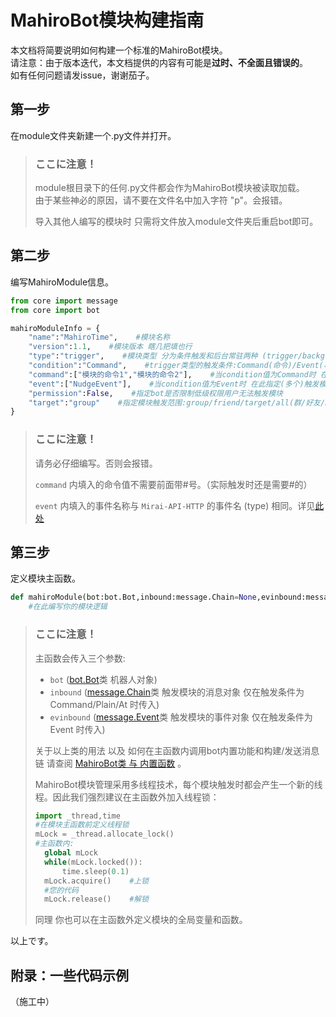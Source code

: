 # MahiroBot模块构建指南
本文档将简要说明如何构建一个标准的MahiroBot模块。  
请注意：由于版本迭代，本文档提供的内容有可能是**过时、不全面且错误的**。  
如有任何问题请发issue，谢谢茄子。
## 第一步
在module文件夹新建一个.py文件并打开。
>### **ここに注意！**
>module根目录下的任何.py文件都会作为MahiroBot模块被读取加载。  
>由于某些神必的原因，请不要在文件名中加入字符 "p"。会报错。
>
>导入其他人编写的模块时 只需将文件放入module文件夹后重启bot即可。
## 第二步
编写MahiroModule信息。  
```python
from core import message
from core import bot

mahiroModuleInfo = {
    "name":"MahiroTime",    #模块名称
    "version":1.1,    #模块版本 瞎几把填也行
    "type":"trigger",    #模块类型 分为条件触发和后台常驻两种 (trigger/background 目前只有trigger可用) (值为background时其余条件无效)
    "condition":"Command",    #trigger类型的触发条件:Command(命令)/Event(事件)/Plain(收到文字消息)/At(机器人被at) (值为Event时permission/target无效)
    "command":["模块的命令1","模块的命令2"],    #当condition值为Command时 在此指定(多个)触发模块的命令文字
    "event":["NudgeEvent"],    #当condition值为Event时 在此指定(多个)触发模块的事件
    "permission":False,    #指定bot是否限制低级权限用户无法触发模块
    "target":"group"    #指定模块触发范围:group/friend/target/all(群/好友/bot配置文件内指定的群聊/所有)
}
```
>### **ここに注意！**
>请务必仔细编写。否则会报错。  
>
>`command` 内填入的命令值不需要前面带#号。（实际触发时还是需要#的）  
>
>`event` 内填入的事件名称与 `Mirai-API-HTTP` 的事件名 (type) 相同。详见[此处](https://github.com/project-mirai/mirai-api-http/blob/master/docs/api/EventType.md)
## 第三步
定义模块主函数。
```python
def mahiroModule(bot:bot.Bot,inbound:message.Chain=None,evinbound:message.Event=None)->None:
    #在此编写你的模块逻辑
```
>### **ここに注意！**
>主函数会传入三个参数:  
>+ `bot` ([bot.Bot](https://github.com/XuuChannel/MahiroBot/blob/main/docs/bot.md#class-botconfigpathstr)类 机器人对象)  
>+ `inbound` ([message.Chain](https://github.com/XuuChannel/MahiroBot/blob/main/docs/message.md#class-chaintypestrsenderdictchainlist)类 触发模块的消息对象 仅在触发条件为 Command/Plain/At 时传入)
>+ `evinbound` ([message.Event](https://github.com/XuuChannel/MahiroBot/blob/main/docs/message.md#class-eventeventsindict)类 触发模块的事件对象 仅在触发条件为 Event 时传入)
>
>关于以上类的用法 以及 如何在主函数内调用bot内置功能和构建/发送消息链 请查阅 [MahiroBot类 与 内置函数](https://github.com/XuuChannel/MahiroBot/blob/master/docs/Class.md) 。
>
>MahiroBot模块管理采用多线程技术，每个模块触发时都会产生一个新的线程。因此我们强烈建议在主函数外加入线程锁：  
>```python
>import _thread,time
>#在模块主函数前定义线程锁
>mLock = _thread.allocate_lock()
>#主函数内:
>   global mLock
>   while(mLock.locked()):
>       time.sleep(0.1)
>   mLock.acquire()    #上锁
>   #您的代码
>   mLock.release()    #解锁
>```
>同理 你也可以在主函数外定义模块的全局变量和函数。

以上です。

## 附录：一些代码示例
（施工中）